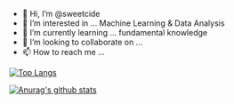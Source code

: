 - 👋 Hi, I’m @sweetcide
- 👀 I’m interested in ... Machine Learning & Data Analysis
- 🌱 I’m currently learning ... fundamental knowledge
- 💞️ I’m looking to collaborate on ...
- 📫 How to reach me ...

<!---
sweetcide/sweetcide is a ✨ special ✨ repository because its `README.md` (this file) appears on your GitHub profile.
You can click the Preview link to take a look at your changes.
--->

[![Top Langs](https://github-readme-stats.vercel.app/api/top-langs/?username=sweetcide&layout=compact)](https://github.com/anuraghazra/github-readme-stats)



[![Anurag's github stats](https://github-readme-stats.vercel.app/api?username=pennya6)](https://github.com/anuraghazra/github-readme-stats)
